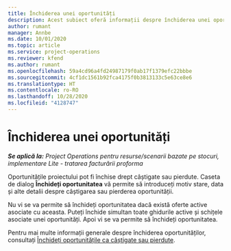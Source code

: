 ```yaml
---
title: Închiderea unei oportunități
description: Acest subiect oferă informații despre închiderea unei oportunități de proiect.
author: rumant
manager: Annbe
ms.date: 10/01/2020
ms.topic: article
ms.service: project-operations
ms.reviewer: kfend
ms.author: rumant
ms.openlocfilehash: 59a4cd96a4fd24987179f0ab17f1379efc22bbbe
ms.sourcegitcommit: 4cf1dc1561b92fca4175f0b3813133c5e63ce8e6
ms.translationtype: HT
ms.contentlocale: ro-RO
ms.lasthandoff: 10/28/2020
ms.locfileid: "4128747"
---
```

# <a name="close-an-opportunity"></a>Închiderea unei oportunități

_**Se aplică la:** Project Operations pentru resurse/scenarii bazate pe stocuri, implementare Lite - tratarea facturării proforma_

Oportunitățile proiectului pot fi închise drept câștigate sau pierdute. Caseta de dialog **Închideți oportunitatea** vă permite să introduceți motiv stare, data și alte detalii despre câștigarea sau pierderea oportunității.

Nu vi se va permite să închideți oportunitatea dacă există oferte active asociate cu aceasta. Puteți închide simultan toate ghidurile active și schițele asociate unei oportunități. Apoi vi se va permite să închideți oportunitatea.

Pentru mai multe informații generale despre închiderea oportunităților, consultați [Închideți oportunitățile ca câștigate sau pierdute](https://docs.microsoft.com/dynamics365/sales-enterprise/close-opportunity-won-lost-sales).
